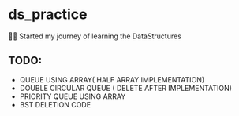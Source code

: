 # ds_practice
🙌😎
Started my journey of learning the DataStructures
## TODO:
  - QUEUE USING ARRAY( HALF ARRAY IMPLEMENTATION)
  - DOUBLE CIRCULAR QUEUE ( DELETE AFTER IMPLEMENTATION)
  - PRIORITY QUEUE USING ARRAY 
  - BST DELETION CODE 
  
